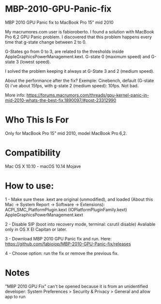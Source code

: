 # MBP-2010-GPU-Panic-fix
MBP 2010 GPU Panic fix to MacBook Pro 15" mid 2010


My macrumores.com user is fabioroberto.
I found a solution with MacBook Pro 6,2 GPU Panic problem. 
I discovered that this problem happens every time that g-state change between 2 to 0.

G-States go from 0 to 3, are related to the thresholds inside AppleGraphicsPowerManagement.kext.
G-state 0 (maximum speed) and G-state 3 (lowest speed).

I solved the problem keeping it always at G-State 3 and 2 (medium speed). 
	
About the performance after the fix? 
Exemple: Cinebench, default (G-state 0) i've about 15fps, with g-state 2 (medium speed): 10fps. Not bad.	
	
More info:
https://forums.macrumors.com/threads/gpu-kernel-panic-in-mid-2010-whats-the-best-fix.1890097/#post-23312990

# Who This Is For
Only for MacBook Pro 15" mid 2010, model MacBook Pro 6,2. 


# Compatibility
Mac OS X 10.10 - macOS 10.14 Mojave


# How to use:

1 - Make sure these .kext are original (unmodified), and loaded (About this Mac -> System Report -> Software -> Extensions):
	ACPI_SMC_PlatformPlugin.kext (IOPlatformPluginFamily.kext)
	AppleGraphicsPowerManagement.kext

2 - Disable SIP (boot into recovery mode, terminal: csrutil disable)
Avaliable only in OS X El Capitan or later.

3 - Download MBP 2010 GPU Panic fix and run. Here: https://github.com/fabioiop/MBP-2010-GPU-Panic-fix/releases


4 - Choose option: run the fix or remove the previous fix.



# Notes
"MBP 2010 GPU Fix" can't be opened because it is from an unidentified developer: 
System Preferences > Security & Privacy > General and allow app to run
